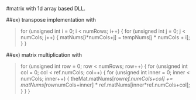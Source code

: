 
#matrix with 1d array based DLL.



##ex) transpose implementation with

>  for (unsigned int i = 0; i < numRows; i++)
>  {
>  	for (unsigned int j = 0; j < numCols; j++)
>  	{
>  		matNums[i*numCols+j] = tempNums[j * numCols + i];
>  	}
>  }
    
##ex) matrix multiplication with

>  for (unsigned int row = 0; row < numRows; row++) {
>  		for (unsigned int col = 0; col < ref.numCols; col++) {
>  			for (unsigned int inner = 0; inner < numCols; inner++) {
>  				theMat.matNums[row*ref.numCols+col] += matNums[row*numCols+inner] * ref.matNums[inner*ref.numCols+col];
>  			}
>  		}
>  }
  
